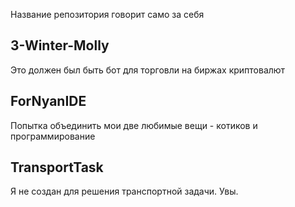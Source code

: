 ﻿Название репозитория говорит само за себя


3-Winter-Molly
-------------------------------------------------------------------------------
Это должен был быть бот для торговли на биржах криптовалют


ForNyanIDE
-------------------------------------------------------------------------------
Попытка объединить мои две любимые вещи - котиков и программирование


TransportTask
-------------------------------------------------------------------------------
Я не создан для решения транспортной задачи. Увы.

